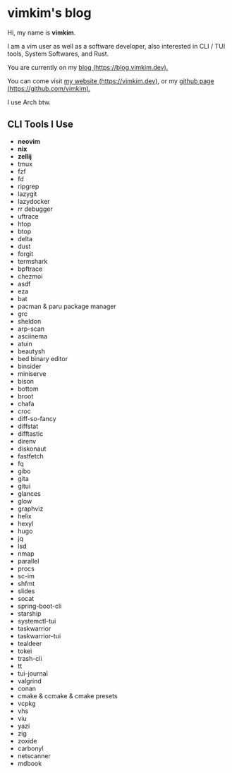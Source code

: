 # vimkim's blog

Hi, my name is **vimkim**.

I am a vim user as well as a software developer, also interested in CLI / TUI tools, System Softwares, and Rust.

You are currently on my [blog (https://blog.vimkim.dev).](https://blog.vimkim.dev)

You can come visit
[my website (https://vimkim.dev)](https://vimkim.dev),
or my
[github page (https://github.com/vimkim).](https://github.com/vimkim)

I use Arch btw.

## CLI Tools I Use

- **neovim**
- **nix**
- **zellij**
- tmux
- fzf
- fd
- ripgrep
- lazygit
- lazydocker
- rr debugger
- uftrace
- htop
- btop
- delta
- dust
- forgit
- termshark
- bpftrace
- chezmoi
- asdf
- eza
- bat
- pacman & paru package manager
- grc
- sheldon
- arp-scan
- asciinema
- atuin
- beautysh
- bed binary editor
- binsider
- miniserve
- bison
- bottom
- broot
- chafa
- croc
- diff-so-fancy
- diffstat
- difftastic
- direnv
- diskonaut
- fastfetch
- fq
- gibo
- gita
- gitui
- glances
- glow
- graphviz
- helix
- hexyl
- hugo
- jq
- lsd
- nmap
- parallel
- procs
- sc-im
- shfmt
- slides
- socat
- spring-boot-cli
- starship
- systemctl-tui
- taskwarrior
- taskwarrior-tui
- tealdeer
- tokei
- trash-cli
- tt
- tui-journal
- valgrind
- conan
- cmake & ccmake & cmake presets
- vcpkg
- vhs
- viu
- yazi
- zig
- zoxide
- carbonyl
- netscanner
- mdbook
